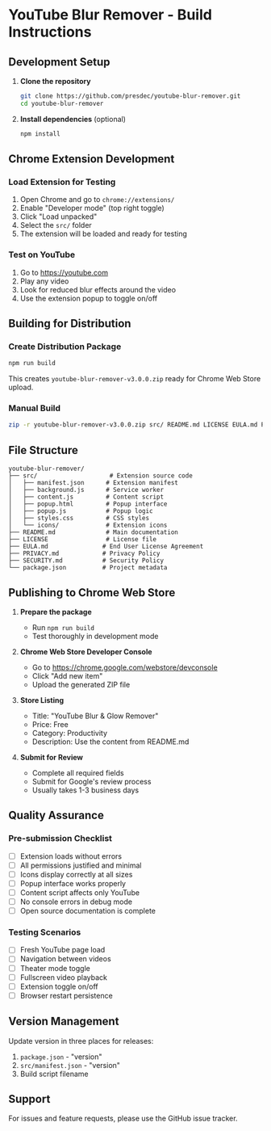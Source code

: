 # YouTube Blur Remover - Build Instructions

## Development Setup

1. **Clone the repository**

   ```bash
   git clone https://github.com/presdec/youtube-blur-remover.git
   cd youtube-blur-remover
   ```

2. **Install dependencies** (optional)
   ```bash
   npm install
   ```

## Chrome Extension Development

### Load Extension for Testing

1. Open Chrome and go to `chrome://extensions/`
2. Enable "Developer mode" (top right toggle)
3. Click "Load unpacked"
4. Select the `src/` folder
5. The extension will be loaded and ready for testing

### Test on YouTube

1. Go to https://youtube.com
2. Play any video
3. Look for reduced blur effects around the video
4. Use the extension popup to toggle on/off

## Building for Distribution

### Create Distribution Package

```bash
npm run build
```

This creates `youtube-blur-remover-v3.0.0.zip` ready for Chrome Web Store upload.

### Manual Build

```bash
zip -r youtube-blur-remover-v3.0.0.zip src/ README.md LICENSE EULA.md PRIVACY.md SECURITY.md
```

## File Structure

```
youtube-blur-remover/
├── src/                    # Extension source code
│   ├── manifest.json      # Extension manifest
│   ├── background.js      # Service worker
│   ├── content.js         # Content script
│   ├── popup.html         # Popup interface
│   ├── popup.js           # Popup logic
│   ├── styles.css         # CSS styles
│   └── icons/             # Extension icons
├── README.md              # Main documentation
├── LICENSE                # License file
├── EULA.md               # End User License Agreement
├── PRIVACY.md            # Privacy Policy
├── SECURITY.md           # Security Policy
└── package.json          # Project metadata
```

## Publishing to Chrome Web Store

1. **Prepare the package**

   - Run `npm run build`
   - Test thoroughly in development mode

2. **Chrome Web Store Developer Console**

   - Go to https://chrome.google.com/webstore/devconsole
   - Click "Add new item"
   - Upload the generated ZIP file

3. **Store Listing**

   - Title: "YouTube Blur & Glow Remover"
   - Price: Free
   - Category: Productivity
   - Description: Use the content from README.md

4. **Submit for Review**
   - Complete all required fields
   - Submit for Google's review process
   - Usually takes 1-3 business days

## Quality Assurance

### Pre-submission Checklist

- [ ] Extension loads without errors
- [ ] All permissions justified and minimal
- [ ] Icons display correctly at all sizes
- [ ] Popup interface works properly
- [ ] Content script affects only YouTube
- [ ] No console errors in debug mode
- [ ] Open source documentation is complete

### Testing Scenarios

- [ ] Fresh YouTube page load
- [ ] Navigation between videos
- [ ] Theater mode toggle
- [ ] Fullscreen video playback
- [ ] Extension toggle on/off
- [ ] Browser restart persistence

## Version Management

Update version in three places for releases:

1. `package.json` - "version"
2. `src/manifest.json` - "version"
3. Build script filename

## Support

For issues and feature requests, please use the GitHub issue tracker.
